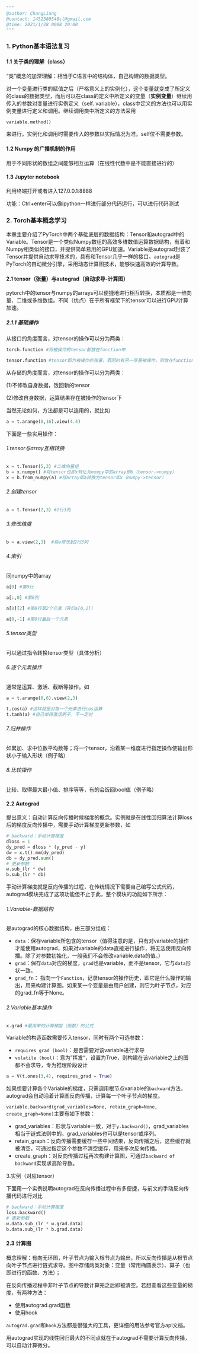 ```python
"""
@author: ChangLiang
@contact: 1452380548cl@gmail.com
@time: 2021/1/28 0008 20:00
"""
```



### 1. Python基本语法复习

####  1.1 关于类的理解（class）

“类”概念的加深理解：相当于C语言中的结构体，自己构建的数据类型。

对一个变量进行类的赋值之后（严格意义上的实例化），这个变量就变成了所定义的class的数据类型，而后可以在class的定义中所定义的变量（**实例变量**）继续用传入的参数对变量进行实例定义（self. variable），class中定义的方法也可以用实例变量进行定义和调用。继续调用类中所定义的方法采用

```python
variable.method()
```

来进行。实例化和调用时需要传入的参数以实际情况为准。self位不需要参数。

#### 1.2 Numpy 的广播机制的作用

用于不同形状的数组之间能够相互运算（在线性代数中是不能直接进行的）

#### 1.3 Jupyter notebook

利用终端打开或者进入127.0.0.1:8888

功能：Ctrl+enter可以像ipython一样进行部分代码运行，可以进行代码测试

### 2. Torch基本概念学习

本章主要介绍了PyTorch中两个基础底层的数据结构：Tensor和autograd中的Variable。Tensor是一个类似Numpy数组的高效多维数值运算数据结构，有着和Numpy相类似的接口，并提供简单易用的GPU加速。Variable是autograd封装了Tensor并提供自动求导技术的，具有和Tensor几乎一样的接口。`autograd`是PyTorch的自动微分引擎，采用动态计算图技术，能够快速高效的计算导数。

#### 2.1  tensor（张量）与autograd（自动求导-计算图）

pytorch中的tensor与numpy的arrays可以便捷地进行相互转换，本质都是一维向量、二维或多维数组。不同（优点）在于所有框架下的tensor可以进行GPU计算加速。

##### 2.1.1 基础操作

从接口的角度而言，对tensor的操作可以分为两类：

```python
torch.function #将被操作的tensor都放在function中

tensor.function #tensor即为被操作的张量，若同时有另一张量被操作，则放在function中
```

从存储的角度而言，对tensor的操作可以分为两类：

(1)不修改自身数据，饭回新的tensor

(2)修改自身数据，运算结果存在被操作的tensor下

当然无论如何，方法都是可以连用的，就比如

```python
a = t.arange(0,16).view(4.4)
```

下面是一些实用操作：

###### 1.tensor与array互相转换

```python
x = t.Tensor(5,3) #二维向量组
b = x.numpy() #将tensor也即x转化为numpy中的array即b（tensor->numpy）
x = b.from_numpy(a) #将array即a转换为tensor即x（numpy->tensor）
```

###### 2.创建tensor

```python
a = t.Tensor(2,3) #2行3列
```

###### 3.修改维度

```python
b = a.view(2,3)  #将a修改到2行3列
```

###### 4.索引

同numpy中的array

```python
a[0] #第0行

a[:,0] #第0列

a[0][2] #第0行第2个元素（等价a[0,2]）

a[0,-1] #第0行最后一个元素
```

###### 5.tensor类型

可以通过指令转换tensor类型（具体分析）

###### 6.逐个元素操作

通常是运算、激活、截断等操作。如

```python
a = t.arange(0,6).view(2,3)

t.cos(a) #这样就是对每一个元素进行cos运算
t.tanh(a) #自己举得激活例子，不一定对
```

###### 7.归并操作

如累加、求中位数平均数等；将一个tensor，沿着某一维度进行指定操作使输出形状小于输入形状（例子略）

###### 8.比较操作

比较、取得最大最小值、排序等等，有的会饭回bool值（例子略）

#### 2.2 Autograd

提出意义：自动计算反向传播时候梯度的概念。实例就是在线性回归算法计算loss后的梯度反向传播中，需要手动计算梯度更新参数，如

```python
# backward：手动计算梯度
dloss = 1
dy_pred = dloss * (y_pred - y)
dw = x.t().mm(dy_pred)
db = dy_pred.sum()
# 更新参数
w.sub_(lr * dw)
b.sub_(lr * db)
```

手动计算梯度就是反向传播的过程，在传统情况下需要自己编写公式代码，autograd模块完成了这项功能但不止于此，整个模块的功能如下所示：

###### 1.Variable-数据结构

是autograd的核心数据结构，由三部分组成：

- `data`：保存variable所包含的tensor（值得注意的是，只有对variable的操作才能使用autograd，如果对variable的data直接进行操作，将无法使用反向传播。除了对参数初始化，一般我们不会修改variable.data的值。）
- `grad`：保存`data`对应的梯度，`grad`也是variable，而不是tensor，它与`data`形状一致。 
- `grad_fn`： 指向一个`Function`，记录tensor的操作历史，即它是什么操作的输出，用来构建计算图。如果某一个变量是由用户创建，则它为叶子节点，对应的grad_fn等于None。

###### 2.Variable基本操作

```python
x.grad #最简单的计算梯度（倒数）的公式
```

Variable的构造函数需要传入tensor，同时有两个可选参数：

- `requires_grad (bool)`：是否需要对该variable进行求导
- `volatile (bool)`：意为”挥发“，设置为True，则构建在该variable之上的图都不会求导，专为推理阶段设计

```python
a = V(t.ones(3,4), requires_grad = True) 
```

如果想要计算各个Variable的梯度，只需调用根节点variable的`backward`方法，autograd会自动沿着计算图反向传播，计算每一个叶子节点的梯度。

`variable.backward(grad_variables=None, retain_graph=None, create_graph=None)`主要有如下参数：

- grad_variables：形状与variable一致，对于`y.backward()`，grad_variables相当于链式法则中的。grad_variables也可以是tensor或序列。
- retain_graph：反向传播需要缓存一些中间结果，反向传播之后，这些缓存就被清空，可通过指定这个参数不清空缓存，用来多次反向传播。
- create_graph：对反向传播过程再次构建计算图，可通过`backward of backward`实现求高阶导数。

3.实例（对应tensor）

下面用一个实例说明autograd在反向传播过程中有多便捷，与前文的手动反向传播代码进行对比

```python
# backward：手动计算梯度
loss.backward()
# 更新参数
w.data.sub_(lr * w.grad.data)
b.data.sub_(lr * b.grad.data)
```



#### 2.3 计算图

概念理解：有向无环图，叶子节点为输入根节点为输出，所以反向传播是从根节点向叶子节点进行链式求导。图中存储两类对象：变量（常用椭圆表示）、算子（也即进行的函数、方法）；

在反向传播过程中非叶子节点的导数计算完之后即被清空。若想查看这些变量的梯度，有两种方法：

- 使用autograd.grad函数
- 使用hook

`autograd.grad`和`hook`方法都是很强大的工具，更详细的用法参考官方api文档。

用autograd实现的线性回归最大的不同点就在于autograd不需要计算反向传播，可以自动计算微分。

